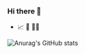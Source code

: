 ### Hi there 👋
- 📈 🍵 👨‍💻

![Anurag's GitHub stats](https://github-readme-stats.vercel.app/api?username=hassadee&count_private=true&show_icons=true&theme=dark)

<!--
**hassadee/hassadee** is a ✨ _special_ ✨ repository because its `README.md` (this file) appears on your GitHub profile.

Here are some ideas to get you started:

- 🔭 I’m currently working on ...
- 🌱 I’m currently learning ...
- 👯 I’m looking to collaborate on ...
- 🤔 I’m looking for help with ...
- 💬 Ask me about ...
- 📫 How to reach me: ...
- 😄 Pronouns: ...
- ⚡ Fun fact: ...
-->
